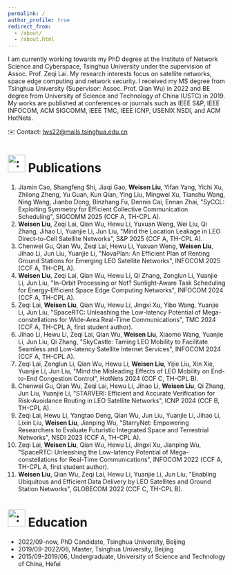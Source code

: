 ```yaml
---
permalink: /
author_profile: true
redirect_from: 
  - /about/
  - /about.html
---
```



I am currently working towards my PhD degree at the Institute of Network Science and Cyberspace, Tsinghua University under the supervision of Assoc. Prof. Zeqi Lai. My research interests focus on satellite networks, space edge computing and network security.
I received my MS degree from Tsinghua University (Supervisor: Assoc. Prof. Qian Wu) in 2022 and BE degree from University of Science and Technology of China (USTC) in 2019.
My works are published at conferences or journals such as IEEE S&P, IEEE INFOCOM, ACM SIGCOMM, IEEE TMC, IEEE ICNP, USENIX NSDI, and ACM HotNets.

:envelope: Contact: lws22@mails.tsinghua.edu.cn


# <span id="publications"><img class="emoji" title=":book:" alt=":book:" src="https://github.githubassets.com/images/icons/emoji/unicode/1f4d6.png" height="40" width="40"> Publications</span>

1. Jiamin Cao, Shangfeng Shi, Jiaqi Gao, **Weisen Liu**, Yifan Yang, Yichi Xu, Zhilong Zheng, Yu Guan, Kun Qian, Ying Liu, Mingwei Xu, Tianshu Wang, Ning Wang, Jianbo Dong, Binzhang Fu, Dennis Cai, Ennan Zhai, "SyCCL: Exploiting Symmetry for Efficient Collective Communication Scheduling", SIGCOMM 2025 (CCF A, TH-CPL A).
2. **Weisen Liu**, Zeqi Lai, Qian Wu, Hewu Li, Yuxuan Weng, Wei Liu, Qi Zhang, Jihao Li, Yuanjie Li, Jun Liu, "Mind the Location Leakage in LEO Direct-to-Cell Satellite Networks", S&P 2025 (CCF A, TH-CPL A).
3. Chenwei Gu, Qian Wu, Zeqi Lai, Hewu Li, Yuxuan Weng, **Weisen Liu**, Jihao Li, Jun Liu, Yuanjie Li, "NovaPlan: An Efficient Plan of Renting Ground Stations for Emerging LEO Satellite Networks", INFOCOM 2025 (CCF A, TH-CPL A).
4. **Weisen Liu**, Zeqi Lai, Qian Wu, Hewu Li, Qi Zhang, Zonglun Li, Yuanjie Li, Jun Liu, "In-Orbit Processing or Not? Sunlight-Aware Task Scheduling for Energy-Efficient Space Edge Computing Networks", INFOCOM 2024 (CCF A, TH-CPL A).
5. Zeqi Lai, **Weisen Liu**, Qian Wu, Hewu Li, Jingxi Xu, Yibo Wang, Yuanjie Li, Jun Liu, "SpaceRTC: Unleashing the Low-latency Potential of Mega-constellations for Wide-Area Real-Time Communications", TMC 2024 (CCF A, TH-CPL A, first student author).
6. Jihao Li, Hewu Li, Zeqi Lai, Qian Wu, **Weisen Liu**, Xiaomo Wang, Yuanjie Li, Jun Liu, Qi Zhang, "SkyCastle: Taming LEO Mobility to Facilitate Seamless and Low-latency Satellite Internet Services", INFOCOM 2024 (CCF A, TH-CPL A).
7. Zeqi Lai, Zonglun Li, Qian Wu, Hewu Li, **Weisen Liu**, Yijie Liu, Xin Xie, Yuanjie Li, Jun Liu, "Mind the Misleading Effects of LEO Mobility on End-to-End Congestion Control", HotNets 2024 (CCF C, TH-CPL B).
8. Chenwei Gu, Qian Wu, Zeqi Lai, Hewu Li, Jihao Li, **Weisen Liu**, Qi Zhang, Jun Liu, Yuanjie Li, "STARVERI: Efficient and Accurate Verification for Risk-Avoidance Routing in LEO Satellite Networks", ICNP 2024 (CCF B, TH-CPL A).
9. Zeqi Lai, Hewu Li, Yangtao Deng, Qian Wu, Jun Liu, Yuanjie Li, Jihao Li, Lixin Liu, **Weisen Liu**, Jianping Wu, "StarryNet: Empowering Researchers to Evaluate Futuristic Integrated Space and Terrestrial Networks", NSDI 2023 (CCF A, TH-CPL A).
10. Zeqi Lai, **Weisen Liu**, Qian Wu, Hewu Li, Jingxi Xu, Jianping Wu, "SpaceRTC: Unleashing the Low-latency Potential of Mega-constellations for Real-Time Communications", INFOCOM 2022 (CCF A, TH-CPL A, first student author).
11. **Weisen Liu**, Qian Wu, Zeqi Lai, Hewu Li, Yuanjie Li, Jun Liu, "Enabling Ubiquitous and Efficient Data Delivery by LEO Satellites and Ground Station Networks", GLOBECOM 2022 (CCF C, TH-CPL B).

# <span id="education"><img class="emoji" title=":mortar_board:" alt=":mortar_board:" src="https://github.githubassets.com/images/icons/emoji/unicode/1f393.png" height="40" width="40"> Education</span>
- 2022/09-now, PhD Candidate, Tsinghua University, Beijing
- 2019/09-2022/06, Master, Tsinghua University, Beijing
- 2015/09-2019/06, Undergraduate, University of Science and Technology of China, Hefei

